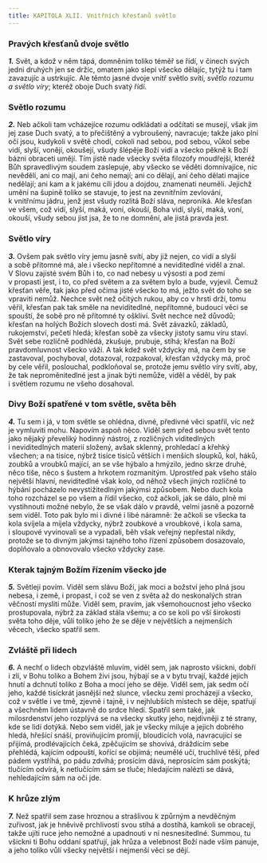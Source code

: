 ```yaml
---
title: KAPITOLA XLII. Vnitřních křesťanů světlo
---
```


### Pravých křesťanů dvoje světlo

**_1._** Svět, a kdož v něm tápá, domněním toliko téměř se řídí, v činech svých jedni druhých jen se držíc, omatem jako slepí všecko dělajíc, tytýž tu i tam zavazujíc a ustrkujíc. Ale těmto jasné dvoje vnitř světlo svítí, _světlo rozumu a světlo víry_; kteréž oboje Duch svatý řídí.

### Světlo rozumu

**_2._** Neb ačkoli tam vcházejíce rozumu odkládati a odčítati se musejí, však jim jej zase Duch svatý, a to přečištěný a vybroušený, navracuje; takže jako plní očí jsou, kudykoli v světě chodí, cokoli nad sebou, pod sebou, vůkol sebe vidí, slyší, vonějí, okoušejí, všudy šlépěje Boží vidí a všecko pěkně k Boží bázni obraceti umějí. Tím jistě nade všecky světa filozofy moudřejší, kteréž Bůh spravedlivým soudem zaslepuje, aby všecko se věděti domnívajíce, nic nevěděli, ani co mají, ani čeho nemají; ani co dělají, ani čeho dělati majíce nedělají; ani kam a k jakému cíli jdou a dojdou, znamenati neuměli. Jejichž umění na šupině toliko se stavuje, to jest na zevnitřním zevlování, k vnitřnímu jádru, jenž jest všudy rozlitá Boží sláva, neproniká. Ale křesťan ve všem, což vidí, slyší, maká, voní, okouší, Boha vidí, slyší, maká, voní, okouší, všudy sebou jist jsa, že to ne domnění, ale jistá pravda jest.

### Světlo víry

**_3._** Ovšem pak světlo víry jemu jasně svítí, aby již nejen, co vidí a slyší a sobě přítomné má, ale i všecko nepřítomné a neviditedlné viděl a znal. V Slovu zajisté svém Bůh i to, co nad nebesy u výsosti a pod zemí v propasti jest, i to, co před světem a za světem bylo a bude, vyjevil. Čemuž křesťan věře, tak jako před očima jisté všecko to má, ježto svět do toho se vpraviti nemůž. Nechce svět než očitých rukou, aby co v hrsti drží, tomu věřil, křesťan pak tak směle na neviditedlné, nepřítomné, budoucí věci se spouští, že sobě pro ně přítomné ty oškliví. Svět nechce než důvodů; křesťan na holých Božích slovech dosti má. Svět závazků, základů, rukojemství, pečetí hledá; křesťan sobě za všecky jistoty samu víru staví. Svět sebe rozličně podhlédá, zkušuje, prubuje, stíhá; křesťan na Boží pravdomluvnost všecko váží. A tak kdež svět vždycky má, na čem by se zastavoval, pochyboval, dotazoval, rozpakoval, křesťan vždycky má, proč by cele věřil, poslouchal, podkloňoval se, protože jemu světlo víry svítí, aby, že tak neproměnitedlné jest a jinak býti nemůže, viděl a věděl, by pak i světlem rozumu ne všeho dosahoval.

### Divy Boží spatřené v tom světle, světa běh

**_4._** Tu sem i já, v tom světle se ohlédna, divné, předivné věci spatřil, víc než je vymluviti mohu. Napovím aspoň něco. Viděl sem před sebou svět tento jako nějaký převeliký hodinný nástroj, z rozličných viditedlných i neviditedlných materií složený, avšak sklenný, prohledací a křehký všechen; a na tisíce, nýbrž tisíce tisíců větších i menších sloupků, kol, háků, zoubků a vroubků mající, an se vše hýbalo a hmýzilo, jedno skrze druhé, něco tiše, něco s šustem a hrkotem rozmanitým. Uprostřed pak všeho stálo největší hlavní, neviditedlné však kolo, od něhož všech jiných rozličné to hýbání pocházelo nevystižitedlným jakýmsi způsobem. Nebo duch kola toho rozcházel se po všem a řídil všecko, což ačkoli, jak se dálo, plně mi vystihnouti možné nebylo, že se však dálo v pravdě, velmi jasně a pozorně sem viděl. Toto pak bylo mi i divné i libé náramně: že ačkoli se všecka ta kola svíjela a míjela vždycky, nýbrž zoubkové a vroubkové, i kola sama, i sloupové vyvinovali se a vypadali, běh však veřejný nepřestal nikdy, protože se to divným jakýmsi tajného toho řízení způsobem dosazovalo, doplňovalo a obnovovalo všecko vždycky zase.

### Kterak tajným Božím řízením všecko jde

**_5._** Světleji povím. Viděl sem slávu Boží, jak moci a božství jeho plná jsou nebesa, i země, i propast, i což se ven z světa až do neskonalých stran věčností mysliti může. Viděl sem, pravím, jak všemohoucnost jeho všecko prostupovala, nýbrž za základ stála všemu; a co se koli po vší širokosti světa toho děje, vůlí toliko jeho že se děje v největších a nejmenších věcech, všecko spatřil sem.

### Zvláště při lidech

**_6._** A nechť o lidech obzvláště mluvím, viděl sem, jak naprosto všickni, dobří i zlí, v Bohu toliko a Bohem živi jsou, hýbají se a v bytu trvají, každé jejich hnutí a dchnutí toliko z Boha a mocí jeho se děje. Viděl sem, jak sedm očí jeho, každé tisíckrát jasnější než slunce, všecku zemi procházejí a všecko, což v světle i ve tmě, zjevně i tajně, i v nejhlubších místech se děje, spatřují a všechněm lidem ústavně do srdce hledí. Spatřil sem také, jak milosrdenství jeho rozplývá se na všecky skutky jeho, nejdivněji z té strany, kde se lidí dotýká. Nebo sem viděl, jak je všecky miluje a jejich dobrého hledá, hřešící snáší, proviňujícím promíjí, bloudících volá, navracující se přijímá, prodlévajících čeká, zpěčujícím se shovívá, dráždícím sebe přehlédá, kajícím odpouští, kořící se objímá; neumělé učí, truchlivé těší, před pádem vystříhá, po pádu zdvíhá; prosícím dává, neprosícím sám poskýtá; tlučícím odvírá, k netlučícím sám se tluče; hledajícím nalézti se dává, nehledajícím sám na oči jde.

### K hrůze zlým

**_7._** Než spatřil sem zase hroznou a strašlivou k způrným a nevděčným zuřivost, jak je hněvivě prchlivostí svou stíhá a dostíhá, kamkoli se obracejí, takže ujíti ruce jeho nemožné a upadnouti v ní nesnesitedlné. Summou, tu všickni ti Bohu oddaní spatřují, jak hrůza a velebnost Boží nade vším panuje, a jeho toliko vůlí všecky největší i nejmenší věci se dějí.
